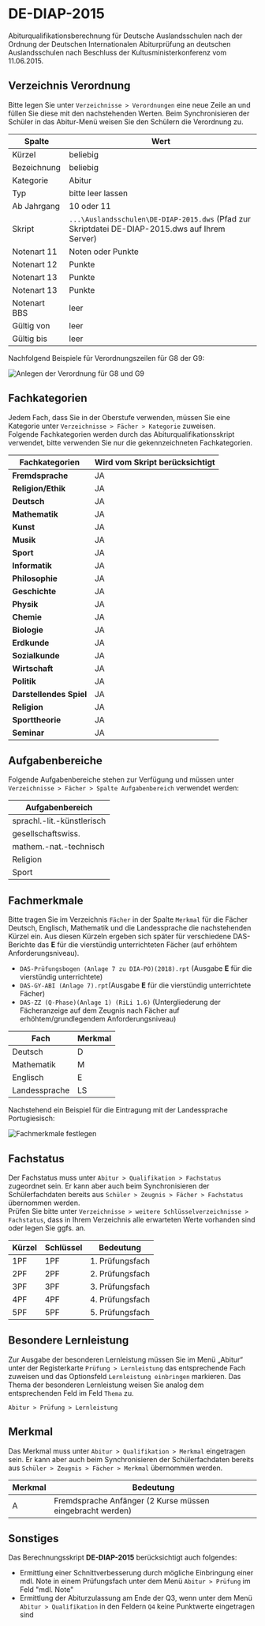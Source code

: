 # DE-DIAP-2015

Abiturqualifikationsberechnung für Deutsche Auslandsschulen  nach der Ordnung der Deutschen Internationalen Abiturprüfung an deutschen Auslandsschulen nach Beschluss der Kultusministerkonferenz vom 11.06.2015.

## Verzeichnis Verordnung

Bitte legen Sie unter `Verzeichnisse > Verordnungen` eine neue Zeile an und füllen Sie diese mit den nachstehenden Werten. Beim Synchronisieren der Schüler in das Abitur-Menü weisen Sie den Schülern die Verordnung zu.

| Spalte       | Wert                                     |
|--------------|------------------------------------------|
| Kürzel       | beliebig                                 |
| Bezeichnung  | beliebig                                 |
| Kategorie    | Abitur                                   |
| Typ          | bitte leer lassen                        |
| Ab Jahrgang  | 10 oder 11                               |
| Skript       | `...\Auslandsschulen\DE-DIAP-2015.dws` (Pfad zur Skriptdatei DE-DIAP-2015.dws auf Ihrem Server) |
| Notenart 11  | Noten oder Punkte                        |
| Notenart 12  | Punkte                                   |
| Notenart 13  | Punkte                                   |
| Notenart 13  | Punkte                                   |
| Notenart BBS | leer                                     |
| Gültig von   | leer                                     |
| Gültig bis   | leer                                     |

Nachfolgend Beispiele für Verordnungszeilen für G8 der G9:

![Anlegen der Verordnung für G8 und G9](/assets/images/DAS/Verordnung.dia.2015.png)

## Fachkategorien

Jedem Fach, dass Sie in der Oberstufe verwenden, müssen Sie eine Kategorie unter `Verzeichnisse > Fächer > Kategorie` zuweisen.  
Folgende Fachkategorien werden durch das Abiturqualifikationsskript verwendet, bitte verwenden Sie nur die gekennzeichneten Fachkategorien.

| Fachkategorien          | Wird vom Skript berücksichtigt |
|-------------------------|--------------------------------|
| **Fremdsprache**        | JA                             |
| **Religion/Ethik**      | JA                             |
| **Deutsch**             | JA                             |
| **Mathematik**          | JA                             |
| **Kunst**               | JA                             |
| **Musik**               | JA                             |
| **Sport**               | JA                             |
| **Informatik**          | JA                             |
| **Philosophie**         | JA                             |
| **Geschichte**          | JA                             |
| **Physik**              | JA                             |
| **Chemie**              | JA                             |
| **Biologie**            | JA                             |
| **Erdkunde**            | JA                             |
| **Sozialkunde**         | JA                             |
| **Wirtschaft**          | JA                             |
| **Politik**             | JA                             |
| **Darstellendes Spiel** | JA                             |
| **Religion**            | JA                             |
| **Sporttheorie**        | JA                             |
| **Seminar**             | JA                             |

## Aufgabenbereiche

Folgende Aufgabenbereiche stehen zur Verfügung und müssen unter `Verzeichnisse > Fächer > Spalte Aufgabenbereich` verwendet werden:

| Aufgabenbereich            |
|----------------------------|
| sprachl.-lit.-künstlerisch |
| gesellschaftswiss.         |
| mathem.-nat.-technisch     |
| Religion                   |
| Sport                      |

## Fachmerkmale

Bitte tragen Sie im Verzeichnis `Fächer` in der Spalte `Merkmal` für die Fächer Deutsch, Englisch, Mathematik und die Landessprache die nachstehenden Kürzel ein. Aus diesen Kürzeln ergeben sich später für verschiedene DAS-Berichte das **E** für die vierstündig unterrichteten Fächer (auf erhöhtem Anforderungsniveau).

* `DAS-Prüfungsbogen (Anlage 7 zu DIA-PO)(2018).rpt` (Ausgabe **E** für die vierstündig unterrichtete)
* `DAS-GY-ABI (Anlage 7).rpt`(Ausgabe **E** für die vierstündig unterrichtete Fächer)
* `DAS-ZZ (Q-Phase)(Anlage 1) (RiLi 1.6)` (Untergliederung der Fächeranzeige auf dem Zeugnis nach Fächer auf erhöhtem/grundlegendem Anforderungsniveau)

| Fach          | Merkmal |
|---------------|---------|
| Deutsch       | D       |
| Mathematik    | M       |
| Englisch      | E       |
| Landessprache | LS      |

Nachstehend ein Beispiel für die Eintragung mit der Landessprache Portugiesisch:

![Fachmerkmale festlegen](/assets/images/DAS/verordnung.dia.2015.fachmerkmale.png)

## Fachstatus

Der Fachstatus muss unter `Abitur > Qualifikation > Fachstatus` zugeordnet sein. Er kann aber auch beim Synchronisieren der Schülerfachdaten bereits aus `Schüler > Zeugnis > Fächer > Fachstatus` übernommen werden.  
Prüfen Sie bitte unter `Verzeichnisse > weitere Schlüsselverzeichnisse > Fachstatus`,  dass in Ihrem Verzeichnis alle erwarteten Werte vorhanden sind oder legen Sie ggfs. an.

| Kürzel | Schlüssel | Bedeutung       |
|--------|-----------|-----------------|
| 1PF    | 1PF       | 1. Prüfungsfach |
| 2PF    | 2PF       | 2. Prüfungsfach |
| 3PF    | 3PF       | 3. Prüfungsfach |
| 4PF    | 4PF       | 4. Prüfungsfach |
| 5PF    | 5PF       | 5. Prüfungsfach |

## Besondere Lernleistung

Zur Ausgabe der besonderen Lernleistung müssen Sie im Menü „Abitur“ unter der Registerkarte ``Prüfung > Lernleistung`` das entsprechende Fach zuweisen und das Optionsfeld ``Lernleistung einbringen`` markieren. Das Thema der besonderen Lernleistung weisen Sie analog dem entsprechenden Feld im Feld ``Thema`` zu.

``Abitur > Prüfung > Lernleistung``

## Merkmal

Das Merkmal muss unter `Abitur > Qualifikation > Merkmal` eingetragen sein. Er kann aber auch beim Synchronisieren der Schülerfachdaten bereits aus `Schüler > Zeugnis > Fächer > Merkmal` übernommen werden.

| Merkmal | Bedeutung                                |
|---------|------------------------------------------|
| A       | Fremdsprache Anfänger (2 Kurse müssen eingebracht werden) |

## Sonstiges

Das Berechnungsskript **DE-DIAP-2015** berücksichtigt auch folgendes:

* Ermittlung einer Schnittverbesserung durch mögliche Einbringung einer mdl. Note in einem Prüfungsfach unter dem Menü ``Abitur > Prüfung`` im Feld "mdl. Note"
* Ermittlung der Abiturzulassung am Ende der Q3, wenn unter dem Menü ``Abitur > Qualifikation`` in den Feldern ``Q4`` keine Punktwerte eingetragen sind
